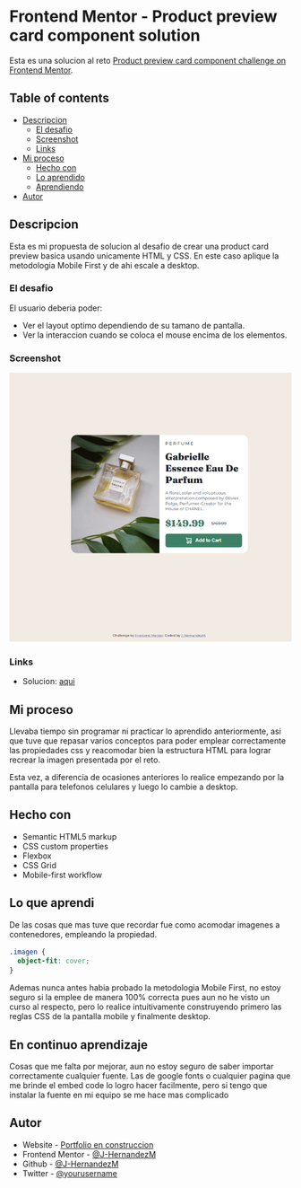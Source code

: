 # Frontend Mentor - Product preview card component solution

Esta es una solucion al reto [Product preview card component challenge on Frontend Mentor](https://www.frontendmentor.io/challenges/product-preview-card-component-GO7UmttRfa).

## Table of contents

- [Descripcion](#descripcion)
  - [El desafio](#el-desafio)
  - [Screenshot](#screenshot)
  - [Links](#links)
- [Mi proceso](#mi-proceso)
  - [Hecho con](#hecho-con)
  - [Lo aprendido](#lo-que-aprendi)
  - [Aprendiendo](#en-continuo-aprendizaje)
- [Autor](#autor)

## Descripcion

Esta es mi propuesta de solucion al desafio de crear una product card preview basica usando unicamente HTML y CSS. En este caso aplique la metodologia Mobile First y de ahi escale a desktop.

### El desafio

El usuario deberia poder:

- Ver el layout optimo dependiendo de su tamano de pantalla.
- Ver la interaccion cuando se coloca el mouse encima de los elementos.

### Screenshot

![](./images/screenshot.png)

### Links

- Solucion: [aqui](https://j-hernandezm.github.io/Product-preview-card-component/)

## Mi proceso

Llevaba tiempo sin programar ni practicar lo aprendido anteriormente, asi que tuve que repasar varios conceptos para poder emplear correctamente las propiedades css y reacomodar bien la estructura HTML para lograr recrear la imagen presentada por el reto. 

Esta vez, a diferencia de ocasiones anteriores lo realice empezando por la pantalla para telefonos celulares y luego lo cambie a desktop.

## Hecho con

- Semantic HTML5 markup
- CSS custom properties
- Flexbox
- CSS Grid
- Mobile-first workflow

## Lo que aprendi

De las cosas que mas tuve que recordar fue como acomodar imagenes a contenedores, empleando la propiedad.

```css
.imagen {
  object-fit: cover;
}
```
Ademas nunca antes habia probado la metodologia Mobile First, no estoy seguro si la emplee de manera 100% correcta pues aun no he visto un curso al respecto, pero lo realice intuitivamente construyendo primero las reglas CSS de la pantalla mobile y finalmente desktop.

## En continuo aprendizaje

Cosas que me falta por mejorar, aun no estoy seguro de saber importar correctamente cualquier fuente. Las de google fonts o cualquier pagina que me brinde el embed code lo logro hacer facilmente, pero si tengo que instalar la fuente en mi equipo se me hace mas complicado


## Autor

- Website - [Portfolio en construccion](https://j-hernandezm.github.io)
- Frontend Mentor - [@J-HernandezM](https://www.frontendmentor.io/profile/J-HernandezM)
- Github - [@J-HernandezM](https://github.com/J-HernandezM)
- Twitter - [@yourusername](https://www.twitter.com/__HernandezM)
